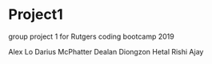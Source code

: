 # Project1
group project 1 for Rutgers coding bootcamp 2019

Alex Lo
Darius McPhatter
Dealan Diongzon
Hetal
Rishi Ajay
